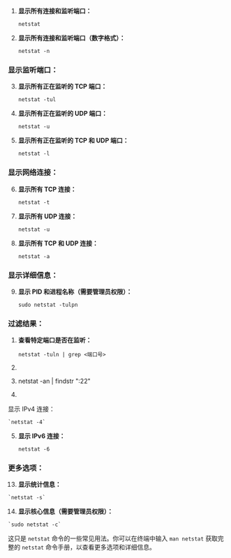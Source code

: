 
1.  **显示所有连接和监听端口：**
    
   
    `netstat`
    
2.  **显示所有连接和监听端口（数字格式）：**
    
    
    `netstat -n`
    

### 显示监听端口：

3.  **显示所有正在监听的 TCP 端口：**
    
    
    `netstat -tul`
    
4.  **显示所有正在监听的 UDP 端口：**
    
    
    `netstat -u`
    
5.  **显示所有正在监听的 TCP 和 UDP 端口：**
    
    
    `netstat -l`
    

### 显示网络连接：

6.  **显示所有 TCP 连接：**
    
    
    `netstat -t`
    
7.  **显示所有 UDP 连接：**
    
    
    `netstat -u`
    
8.  **显示所有 TCP 和 UDP 连接：**
    
    
    `netstat -a`
    

### 显示详细信息：

9.  **显示 PID 和进程名称（需要管理员权限）：**
    
    
    `sudo netstat -tulpn`
    

### 过滤结果：

1.  **查看特定端口是否在监听：**
    
    
    `netstat -tuln | grep <端口号>`


1. 
2.  netstat -an | findstr ":22"
3. 
显示 IPv4 连接：
    
    
    `netstat -4`
    
5.  **显示 IPv6 连接：**
    
    
    `netstat -6`
    

### 更多选项：

13.  **显示统计信息：**
    
    
    `netstat -s`
    
14.  **显示核心信息（需要管理员权限）：**
    
    
    `sudo netstat -c`
    

这只是 `netstat` 命令的一些常见用法。你可以在终端中输入 `man netstat` 获取完整的 `netstat` 命令手册，以查看更多选项和详细信息。